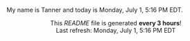 My name is Tanner and today is Monday, July 1, 5:16 PM EDT.

<p align="center">This <i>README</i> file is generated <b>every 3 hours</b>!</br>Last refresh: Monday, July 1, 5:16 PM EDT<br /></p>
